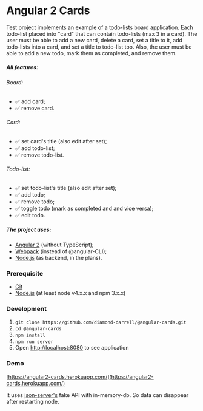 # Angular 2 Cards
Test project implements an example of a todo-lists board application.
Each todo-list placed into "card" that can contain todo-lists (max 3 in a card).
The user must be able to add a new card, delete a card, set a title to it, add todo-lists into a card, and set a title to todo-list too.
Also, the user must be able to add a new todo, mark them as completed, and remove them.
##### All features:
###### Board:
* :white_check_mark: add card;
* :white_check_mark: remove card.

###### Card:
* :white_check_mark: set card's title (also edit after set);
* :white_check_mark: add todo-list;
* :white_check_mark: remove todo-list.

###### Todo-list:
* :white_check_mark: set todo-list's title (also edit after set);
* :white_check_mark: add todo;
* :white_check_mark: remove todo;
* :white_check_mark: toggle todo (mark as completed and and vice versa);
* :white_check_mark: edit todo.

##### The project uses:
* [Angular 2](https://angular.io/) (without TypeScript);
* [Webpack](https://webpack.github.io/) (instead of @angular-CLI);
* [Node.js](https://nodejs.org/) (as backend, in the plans).

### Prerequisite
* [Git](https://git-scm.com/downloads)
* [Node.js](https://nodejs.org/en/download/) (at least node v4.x.x and npm 3.x.x)

### Development
1. `git clone https://github.com/diamond-darrell/@angular-cards.git`
2. `cd @angular-cards`
3. `npm install`
4. `npm run server`
5. Open [http://localhost:8080](http://localhost:8080) to see application

### Demo
[https://angular2-cards.herokuapp.com/](https://angular2-cards.herokuapp.com/)

It uses [json-server's](https://github.com/typicode/json-server) fake API with in-memory-db.
So data can disappear after restarting node.